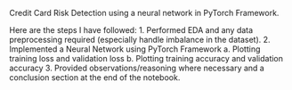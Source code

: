 Credit Card Risk Detection using a neural network in PyTorch Framework.

Here are the steps I have followed:
    1. Performed EDA and any data preprocessing required (especially handle imbalance in the dataset).
    2. Implemented a Neural Network using PyTorch Framework
        a. Plotting training loss and validation loss
        b. Plotting training accuracy and validation accuracy
    3. Provided observations/reasoning where necessary and a conclusion section at the end of the notebook.
